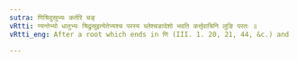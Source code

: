 ```yaml
---
sutra: णिश्रिदुस्रुभ्यः कर्तरि चङ्
vRtti: ण्यन्तेभ्यो धातुभ्यः श्रिद्रुस्रुइत्येतेभ्यश्च परस्य च्लेश्चङादेशो भवति कर्त्तृवाचिनि लुङि परतः ॥
vRtti_eng: After a root which ends in णि (III. 1. 20, 21, 44, &c.) and after the verb श्रि 'to serve', द्रु 'to run', and स्रु 'to drop', चङ् is the substitute of च्लि, when लुङ् follows signifying an agent.

---
```

